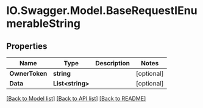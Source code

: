# IO.Swagger.Model.BaseRequestIEnumerableString
## Properties

Name | Type | Description | Notes
------------ | ------------- | ------------- | -------------
**OwnerToken** | **string** |  | [optional] 
**Data** | **List&lt;string&gt;** |  | [optional] 

[[Back to Model list]](../README.md#documentation-for-models) [[Back to API list]](../README.md#documentation-for-api-endpoints) [[Back to README]](../README.md)


